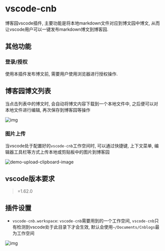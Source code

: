# vscode-cnb

博客园vscode插件, 主要功能是将本地markdown文件对应到博文园中博文, 从而让vscode用户可以一键发布markdown博文到博客园.

## 其他功能

### 登录/授权

使用本插件发布博文前, 需要用户使用浏览器进行授权操作.

## 博客园博文列表

当点击列表中的博文时, 会自动将博文内容下载到一个本地文件中, 之后便可以对本地文件进行编辑, 再次保存到博客园等操作

![img](https://img2020.cnblogs.com/blog/3/202112/3-20211227184342642-1938639868.png)


### 图片上传

当vscode处于配置好的`vscode-cnb`工作空间时, 可以通过快捷键, 上下文菜单, 编辑器工具栏等方式上传本地或剪贴板中的图片到博客园

![demo-upload-clipboard-image](https://img2020.cnblogs.com/blog/3/202112/3-20211223133219376-311354679.gif)

## vscode版本要求

>=1.62.0

## 插件设置

* `vscode-cnb.workspace`: `vscode-cnb`需要用到的一个工作空间, `vscode-cnb`只有检测到vscode处于此目录下才会生效, 默认会使用`~/Documents/Cnblogs`最为工作空间

![img](https://img2020.cnblogs.com/blog/3/202112/3-20211227183958436-462553661.png)
